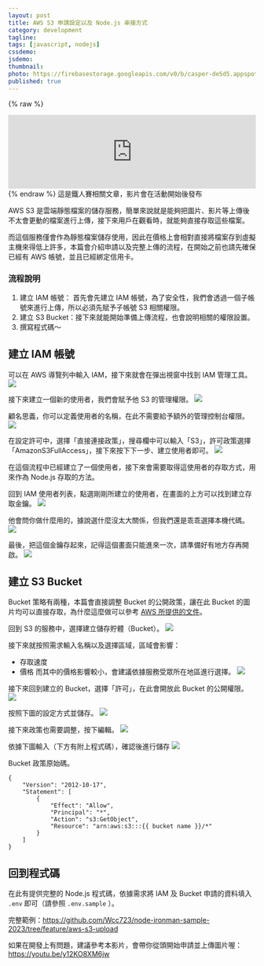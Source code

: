 ```yaml
---
layout: post
title: AWS S3 申請設定以及 Node.js 串接方式
category: development
tagline:
tags: [javascript, nodejs]
cssdemo: 
jsdemo:
thumbnail:
photo: https://firebasestorage.googleapis.com/v0/b/casper-de5d5.appspot.com/o/images%2Fblog%2FAWS-S3-cover.jpg?alt=media&token=478ccefa-a57f-4756-b4f3-6c5e64d31d8f
published: true
---
```



{% raw %} 
<div class="ratio ratio-16x9">
<iframe width="100%" src="https://www.youtube.com/embed/y12KO8XM6jw" title="YouTube video player" frameborder="0" allow="accelerometer; autoplay; clipboard-write; encrypted-media; gyroscope; picture-in-picture; web-share" allowfullscreen></iframe>
</div>
{% endraw %}
這是鐵人賽相關文章，影片會在活動開始後發布

AWS S3 是雲端靜態檔案的儲存服務，簡單來說就是能夠把圖片、影片等上傳後不太會更動的檔案進行上傳，接下來用戶在觀看時，就能夠直接存取這些檔案。

而這個服務僅會作為靜態檔案儲存使用，因此在價格上會相對直接將檔案存到虛擬主機來得低上許多，本篇會介紹申請以及完整上傳的流程，在開始之前也請先確保已經有 AWS 帳號，並且已經綁定信用卡。

### 流程說明

1. 建立 IAM 帳號： 首先會先建立 IAM 帳號，為了安全性，我們會透過一個子帳號來進行上傳，所以必須先賦予子帳號 S3 相關權限。
2. 建立 S3 Bucket：接下來就能開始準備上傳流程，也會說明相關的權限設置。
3. 撰寫程式碼～

## 建立 IAM 帳號
可以在 AWS 導覽列中輸入 IAM，接下來就會在彈出視窗中找到 IAM 管理工具。
![](https://firebasestorage.googleapis.com/v0/b/casper-de5d5.appspot.com/o/images%2Fblog%2F%E8%B2%BC%E4%B8%8A%E7%9A%84%E5%BD%B1%E5%83%8F_2023_9_17_10_52.png?alt=media&token=c432e033-9821-4159-bc55-83344e139bdf)

接下來建立一個新的使用者，我們會賦予他 S3 的管理權限。
![](https://firebasestorage.googleapis.com/v0/b/casper-de5d5.appspot.com/o/images%2Fblog%2F%E8%B2%BC%E4%B8%8A%E7%9A%84%E5%BD%B1%E5%83%8F_2023_9_17_10_53.png?alt=media&token=5105397d-8592-4fa2-8a68-d1ae4b01c4f8)

顧名思義，你可以定義使用者的名稱，在此不需要給予額外的管理控制台權限。
![](https://firebasestorage.googleapis.com/v0/b/casper-de5d5.appspot.com/o/images%2Fblog%2F884D3207-26DC-4377-8D78-060E112FFE67.png?alt=media&token=786a66de-7128-4641-bb90-b39e6945bc6d)

在設定許可中，選擇「直接連接政策」，搜尋欄中可以輸入「S3」，許可政策選擇「AmazonS3FullAccess」，接下來按下下一步、建立使用者即可。
![](https://firebasestorage.googleapis.com/v0/b/casper-de5d5.appspot.com/o/images%2Fblog%2F%E8%B2%BC%E4%B8%8A%E7%9A%84%E5%BD%B1%E5%83%8F_2023_9_17_10_55.png?alt=media&token=7893bb72-dab0-4d25-bbfe-acf69608f0ff)

在這個流程中已經建立了一個使用者，接下來會需要取得這使用者的存取方式，用來作為 Node.js 存取的方法。

回到 IAM 使用者列表，點選剛剛所建立的使用者，在畫面的上方可以找到建立存取金鑰。
![](https://firebasestorage.googleapis.com/v0/b/casper-de5d5.appspot.com/o/images%2Fblog%2F%E8%B2%BC%E4%B8%8A%E7%9A%84%E5%BD%B1%E5%83%8F_2023_9_17_10_58.png?alt=media&token=e7584bc0-0b09-490e-8d80-57e9bf64b62b)

他會問你做什麼用的，據說選什麼沒太大關係，但我們還是乖乖選擇本機代碼。
![](https://firebasestorage.googleapis.com/v0/b/casper-de5d5.appspot.com/o/images%2Fblog%2F%E8%B2%BC%E4%B8%8A%E7%9A%84%E5%BD%B1%E5%83%8F_2023_9_17_10_59.png?alt=media&token=30b10b06-26a0-46f9-b4e5-9fbdc9d105bc)

最後，把這個金鑰存起來，記得這個畫面只能進來一次，請準備好有地方存再開啟。
![](https://firebasestorage.googleapis.com/v0/b/casper-de5d5.appspot.com/o/images%2Fblog%2F%E8%B2%BC%E4%B8%8A%E7%9A%84%E5%BD%B1%E5%83%8F_2023_9_17_11_00.png?alt=media&token=509953bd-dac2-4d25-8d01-a6517e3289c5)

## 建立 S3 Bucket

Bucket 策略有兩種，本篇會直接調整 Bucket 的公開政策，讓在此 Bucket 的圖片均可以直接存取，為什麼這麼做可以參考 [AWS 所提供的文件](https://aws.amazon.com/tw/blogs/security/iam-policies-and-bucket-policies-and-acls-oh-my-controlling-access-to-s3-resources/)。

回到 S3 的服務中，選擇建立儲存貯體（Bucket）。
![](https://firebasestorage.googleapis.com/v0/b/casper-de5d5.appspot.com/o/images%2Fblog%2F%E8%B2%BC%E4%B8%8A%E7%9A%84%E5%BD%B1%E5%83%8F_2023_9_17_11_02.png?alt=media&token=8b1b2a50-5f9f-48be-b726-11059b7b51a5)

接下來就按照需求輸入名稱以及選擇區域，區域會影響：
- 存取速度
- 價格
而其中的價格影響較小，會建議依據服務受眾所在地區進行選擇。
![](https://firebasestorage.googleapis.com/v0/b/casper-de5d5.appspot.com/o/images%2Fblog%2F%E8%B2%BC%E4%B8%8A%E7%9A%84%E5%BD%B1%E5%83%8F_2023_9_17_11_03.png?alt=media&token=599ca8ab-a296-441a-98ea-cbd772354728)

接下來回到建立的 Bucket，選擇「許可」，在此會開放此 Bucket 的公開權限。
![](https://firebasestorage.googleapis.com/v0/b/casper-de5d5.appspot.com/o/images%2Fblog%2F%E8%B2%BC%E4%B8%8A%E7%9A%84%E5%BD%B1%E5%83%8F_2023_9_17_11_04.png?alt=media&token=907121ee-60ac-4181-9222-341e5db92b4e)

按照下圖的設定方式並儲存。
![](https://firebasestorage.googleapis.com/v0/b/casper-de5d5.appspot.com/o/images%2Fblog%2F044FED66-048A-4C36-AA46-9A9845F1B10E.png?alt=media&token=3f17e406-b7bb-4f1d-a3ff-a61b785e5156)

接下來政策也需要調整，按下編輯。
![](https://firebasestorage.googleapis.com/v0/b/casper-de5d5.appspot.com/o/images%2Fblog%2F%E8%B2%BC%E4%B8%8A%E7%9A%84%E5%BD%B1%E5%83%8F_2023_9_17_11_05.png?alt=media&token=916aa9ad-7d0b-47f9-96ce-c7e75ffb58a3)

依據下圖輸入（下方有附上程式碼），確認後進行儲存
![](https://firebasestorage.googleapis.com/v0/b/casper-de5d5.appspot.com/o/images%2Fblog%2F4FD690EB-8FFF-4FE3-A059-0EBAD6D4723A.png?alt=media&token=87b6632f-d94b-4c47-af57-d5266490ee93)

Bucket 政策原始碼。
```
{
    "Version": "2012-10-17",
    "Statement": [
        {
            "Effect": "Allow",
            "Principal": "*",
            "Action": "s3:GetObject",
            "Resource": "arn:aws:s3:::{{ bucket name }}/*"
        }
    ]
}
```


## 回到程式碼

在此有提供完整的 Node.js 程式碼，依據需求將 IAM 及 Bucket 申請的資料填入 `.env` 即可（請參照 `.env.sample` ）。

完整範例：https://github.com/Wcc723/node-ironman-sample-2023/tree/feature/aws-s3-upload

如果在開發上有問題，建議參考本影片，會帶你從頭開始申請並上傳圖片喔：https://youtu.be/y12KO8XM6jw